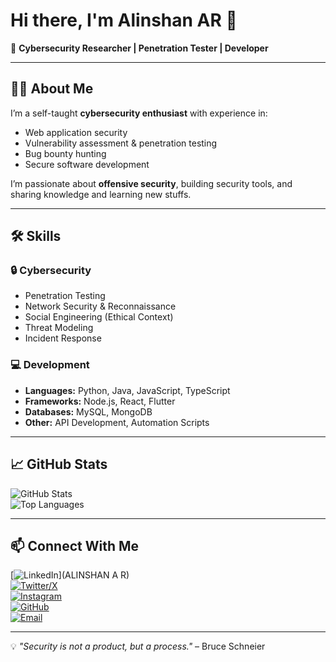 
# Hi there, I'm Alinshan AR 👋  

🚀 **Cybersecurity Researcher | Penetration Tester | Developer**  

---

## 👨‍💻 About Me
I’m a self-taught **cybersecurity enthusiast** with experience in:
- Web application security  
- Vulnerability assessment & penetration testing
- Bug bounty hunting
- Secure software development  

I’m passionate about **offensive security**, building security tools, and sharing knowledge and learning new stuffs.

---

## 🛠️ Skills

### 🔒 Cybersecurity
- Penetration Testing 
- Network Security & Reconnaissance
- Social Engineering (Ethical Context)
- Threat Modeling
- Incident Response


### 💻 Development
- **Languages:** Python, Java, JavaScript, TypeScript  
- **Frameworks:** Node.js, React, Flutter  
- **Databases:** MySQL, MongoDB  
- **Other:** API Development, Automation Scripts


---

## 📈 GitHub Stats
![GitHub Stats](https://github-readme-stats.vercel.app/api?username=Alinshan&show_icons=true&theme=tokyonight)  
![Top Languages](https://github-readme-stats.vercel.app/api/top-langs/?username=Alinshan&layout=compact&theme=tokyonight)



---

## 📫 Connect With Me
[![LinkedIn](https://img.shields.io/badge/LinkedIn-0A66C2?style=for-the-badge&logo=linkedin&logoColor=white)](ALINSHAN A R)  
[![Twitter/X](https://img.shields.io/badge/Twitter-000000?style=for-the-badge&logo=x&logoColor=white)](alinshan_)  
[![Instagram](https://img.shields.io/badge/Instagram-E4405F?style=for-the-badge&logo=instagram&logoColor=white)](shaan.403)  
[![GitHub](https://img.shields.io/badge/GitHub-181717?style=for-the-badge&logo=github&logoColor=white)](https://github.com/Alinshan)  
[![Email](https://img.shields.io/badge/Email-D14836?style=for-the-badge&logo=gmail&logoColor=white)](mailto:alinshanar)  

---

💡 *"Security is not a product, but a process."* – Bruce Schneier  

